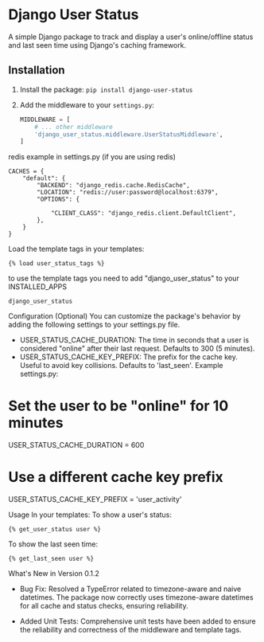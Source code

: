 # Django User Status

A simple Django package to track and display a user's online/offline status and last seen time using Django's caching framework.

## Installation

1. Install the package:
   `pip install django-user-status`

2. Add the middleware to your `settings.py`:
   ```python
   MIDDLEWARE = [
       # ... other middleware
       'django_user_status.middleware.UserStatusMiddleware',
   ]
   ```

redis example in settings.py (if you are using redis)

```
CACHES = {
    "default": {
        "BACKEND": "django_redis.cache.RedisCache",
        "LOCATION": "redis://user:password@localhost:6379",
        "OPTIONS": {

            "CLIENT_CLASS": "django_redis.client.DefaultClient",
        },
    }
}

```

Load the template tags in your templates:

```
{% load user_status_tags %}
```

to use the template tags you need to add "django_user_status" to your INSTALLED_APPS

```
django_user_status
```

Configuration (Optional)
You can customize the package's behavior by adding the following settings to your settings.py file.

- USER_STATUS_CACHE_DURATION: The time in seconds that a user is considered "online" after their last request. Defaults to 300 (5 minutes).
- USER_STATUS_CACHE_KEY_PREFIX: The prefix for the cache key. Useful to avoid key collisions. Defaults to 'last_seen'.
  Example settings.py:

# Set the user to be "online" for 10 minutes

USER_STATUS_CACHE_DURATION = 600

# Use a different cache key prefix

USER_STATUS_CACHE_KEY_PREFIX = 'user_activity'

Usage
In your templates:
To show a user's status:

```
{% get_user_status user %}
```

To show the last seen time:

```
{% get_last_seen user %}
```

What's New in Version 0.1.2

- Bug Fix: Resolved a TypeError related to timezone-aware and naive datetimes. The package now correctly uses timezone-aware datetimes for all cache and status checks, ensuring reliability.

- Added Unit Tests: Comprehensive unit tests have been added to ensure the reliability and correctness of the middleware and template tags.
